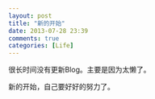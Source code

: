 ```yaml
---
layout: post
title: "新的开始"
date: 2013-07-28 23:39
comments: true
categories: [Life]
---
```

很长时间没有更新Blog。主要是因为太懒了。

新的开始，自己要好好的努力了。
